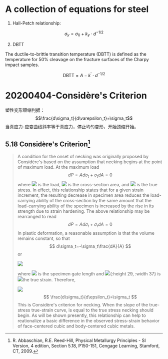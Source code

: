 # A collection of equations for steel

1. Hall-Petch relationship:

$$\sigma_{y}=\sigma_{0}+k_{y} \cdot d^{-1 / 2}$$

2. DBTT


The ductile-to-brittle transition temperature (DBTT) is defined as the temperature for 50% cleavage on the fracture surfaces of the Charpy impact samples.

$$\mathrm{DBTT}=A-k^{\prime} \cdot d^{-1 / 2}$$
# 20200404-Considère&#39;s Criterion



塑性变形颈缩判据：
$$\frac{d\sigma_t}{d\varepsilon_t}=\sigma_t$$
当真应力-应变曲线斜率等于真应力，停止均匀变形，开始颈缩开始。
## 5.18 Considère's Criterion[^2]



> A condition for the onset of necking was originally proposed by Considère's based on the assumption that necking begins at the point of maximum load. At the maximum load
> $$
> dP=Ad\sigma_t+\sigma_t dA =0
> $$
> where ![](https://cdn.nlark.com/yuque/__latex/44c29edb103a2872f519ad0c9a0fdaaa.svg#card=math&code=P&height=16&width=12) is the load, ![](https://cdn.nlark.com/yuque/__latex/7fc56270e7a70fa81a5935b72eacbe29.svg#card=math&code=A&height=16&width=12) is the cross-section area, and ![](https://cdn.nlark.com/yuque/__latex/7c776afdc7c49e110f1bf39b2edee0b1.svg#card=math&code=%5Csigma_t&height=14&width=15) is the true stress. In effect, this relationship states that for a given strain increment, the resulting decrease in specimen area reduces the load-carrying ability of the cross-section by the same amount that the load-carrying ability of the specimen is increased by the rise in its strength due to strain hardening. The above relationship may be rearranged to read
> $$
> dP=Ad\sigma_t+\sigma_t dA =0
> $$
> In plastic deformation, a reasonable assumption is that the volume remains constant, so that
> $$
> d\sigma_t=-\sigma_t\frac{dA}{A}
> $$
> or
>
> ![](https://cdn.nlark.com/yuque/__latex/a46d0110aae493febac8461780b43eb9.svg#card=math&code=%5Cfrac%7BdA%7D%7BA%7D%3D-%5Cfrac%7Bdl%7D%7Bl%7D&height=40&width=82)
>
> where ![](https://cdn.nlark.com/yuque/__latex/2db95e8e1a9267b7a1188556b2013b33.svg#card=math&code=l&height=16&width=4) is the specimen gate length and ![](https://cdn.nlark.com/yuque/__latex/4f46f9e3a9edeccffb466047332a8655.svg#card=math&code=dl%2Fl&height=20&width=27){:height 29, :width 37} is ![](https://cdn.nlark.com/yuque/__latex/8e848dbe0cee1b563f128f0c77ab08bf.svg#card=math&code=%5Cepsilon_%7Bt%27%7D&height=14&width=16)the true strain. Therefore,
>
> ![](https://cdn.nlark.com/yuque/__latex/83cb2a42dfa63b9a81ce9fdc9e6636fc.svg#card=math&code=%5Cfrac%7Bd%5Csigma_t%7D%7Bd%5Cepsilon_t%7D%3D%5Csigma_t&height=42&width=68)
> $$
> \frac{d\sigma_t}{d\epsilon_t}=\sigma_t
> $$
> This is Considère's criterion for necking. When the slope of the true-stress true-strain curve,  is equal to the true stress  necking should begin. As will be shown presently, this relationship can help to reationalize a basic difference in the observed stress-strain behavior of face-centered cubic and body-centered cubic metals.

[^2]: R. Abbaschian, R.E. Reed-Hill, Physical Metallurgy Principles - SI Version, 4 edition, Section 5.18, P150-151, Cengage Learning, Stamford, CT, 2009.